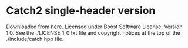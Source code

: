 # Catch2 single-header version

Downloaded from [here](https://raw.githubusercontent.com/catchorg/Catch2/master/single_include/catch2/catch.hpp).
Licensed under Boost Software License, Version 1.0. See the ./LICENSE_1_0.txt file and copyright notices at the
top of the ./include/catch.hpp file.
